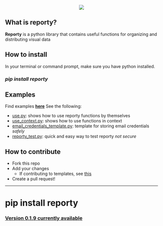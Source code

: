<div>
<p align="center">
  <img src="https://github.com/asboyer2/email_report/blob/master/logos/main_logo_cropped.png?raw=true"/>
</p>
</div>

## What is reporty?
**Reporty** is a python library that contains useful functions for organizing and distributing visual data

## How to install
In your terminal or command prompt, make sure you have python installed.
### *pip install reporty*

## Examples
Find examples **[here](https://github.com/asboyer2/reporty/tree/master/docs)**
See the following:
* [use.py](https://github.com/asboyer2/reporty/blob/master/docs/use.py): shows how to use reporty functions by themselves
* [use_context.py](https://github.com/asboyer2/reporty/blob/master/docs/use_context.py): shows how to use functions in context
* [email_credentials_template.py](https://github.com/asboyer2/reporty/blob/master/docs/email_credentials_template.py): template for storing email credentials *safely*
* [reporty_test.py](https://github.com/asboyer2/reporty/blob/master/docs/reporty_test.py): quick and easy way to test reporty *not secure*

## How to contribute
* Fork this repo
* Add your changes 
    * If contributing to templates, see [this](https://github.com/asboyer2/reporty/tree/master/docs/theme_docs)
* Create a pull request!

***
# pip install reporty
### [Version 0.1.9 currently available](https://pypi.org/project/reporty/)